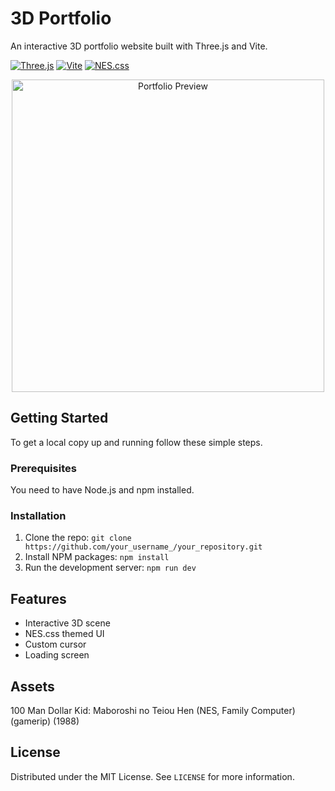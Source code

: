 # 3D Portfolio

An interactive 3D portfolio website built with Three.js and Vite.

[![Three.js](https://img.shields.io/badge/Three.js-black?style=for-the-badge&logo=three.js)](https://threejs.org/)
[![Vite](https://img.shields.io/badge/Vite-646CFF?style=for-the-badge&logo=vite&logoColor=white)](https://vitejs.dev/)
[![NES.css](https://img.shields.io/badge/NES.css-209CEE?style=for-the-badge&logo=css3&logoColor=white)](https://nostalgic-css.github.io/NES.css/)


<div align="center">
  <img src="./public/assets/images/preview.png" height="500px" alt="Portfolio Preview">
</div>

## Getting Started

To get a local copy up and running follow these simple steps.

### Prerequisites

You need to have Node.js and npm installed.

### Installation

1. Clone the repo: `git clone https://github.com/your_username_/your_repository.git`
2. Install NPM packages: `npm install`
3. Run the development server: `npm run dev`

## Features

* Interactive 3D scene
* NES.css themed UI
* Custom cursor
* Loading screen

## Assets

100 Man Dollar Kid: Maboroshi no Teiou Hen (NES, Family Computer) (gamerip) (1988)


## License

Distributed under the MIT License. See `LICENSE` for more information.

